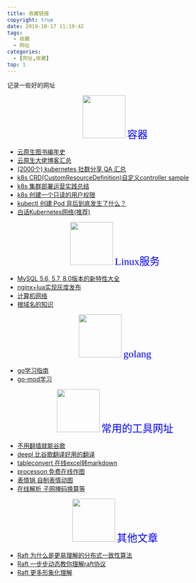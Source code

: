 ```yaml
---
title: 收藏链接
copyright: true
date: 2019-10-17 11:19:42
tags:
  - 收藏
  - 网址
categories:
  - [网址,收藏]
top: 1
---
```

记录一些好的网址
<!-- more -->
   
<center>
<img src="//zhangzw001.github.io/images/dockerniu.jpeg" width = "100" height = "100" style="border: 0"/>
<font color="blue" face="黑体" size=5> 容器 </font>
</center>

- [云原生图书编年史](https://jimmysong.io/cloud-native/memo/books/)
- [云原生大佬博客汇总](https://zhangzw001.github.io/2019/10/12/13-%E4%BA%91%E5%8E%9F%E7%94%9F%E5%8D%9A%E5%AE%A2%E6%B1%87%E6%80%BB/)
- [(2000个) kubernetes 社群分享 QA 汇总](https://muzi502.github.io/archives/kubernetes-QA.html)
- [k8s CRD(CustomResourceDefinition)自定义controller sample](https://github.com/kubernetes/sample-controller/blob/master/README.md)
- [k8s 集群部署运营实践总结](https://jeremy-xu.oschina.io/2019/11/kubernetes%E9%9B%86%E7%BE%A4%E9%83%A8%E7%BD%B2%E8%BF%90%E8%90%A5%E5%AE%9E%E8%B7%B5%E6%80%BB%E7%BB%93/)
- [k8s 创建一个只读的用户权限](http://www.huilog.com/?p=1173)
- [kubectl 创建 Pod 背后到底发生了什么？](https://fuckcloudnative.io/posts/what-happens-when-k8s/)
- [白话Kubernetes网络(推荐)](https://juejin.im/entry/599d33ad6fb9a0247804d430)



<center>
<img src="//zhangzw001.github.io/images/dockerniu.jpeg" width = "100" height = "100" style="border: 0"/>
<font color="blue" face="黑体" size=5> Linux服务 </font>
</center>

- [MySQL 5.6, 5.7, 8.0版本的新特性大全](https://www.linuxidc.com/Linux/2019-09/160664.htm)
- [nginx+lua实现灰度发布](https://i4t.com/4070.html)
- [计算机网络](https://github.com/CavsZhouyou/Front-End-Interview-Notebook/blob/master/%E8%AE%A1%E7%AE%97%E6%9C%BA%E7%BD%91%E7%BB%9C/%E8%AE%A1%E7%AE%97%E6%9C%BA%E7%BD%91%E7%BB%9C.md)
- [根域名的知识](http://www.ruanyifeng.com/blog/2018/05/root-domain.html)

<center>
<img src="//zhangzw001.github.io/images/dockerniu.jpeg" width = "100" height = "100" style="border: 0"/>
<font color="blue" face="黑体" size=5> golang </font>
</center>


- [go学习指南](https://www.zhihu.com/question/30461290)
- [go-mod学习](https://zhangguanzhang.github.io/2020/03/10/go-mod-base-use/)


<center>
<img src="//zhangzw001.github.io/images/dockerniu.jpeg" width = "100" height = "100" style="border: 0"/>
<font color="blue" face="黑体" size=5> 常用的工具网址 </font>
</center>

- [不用翻墙就能谷歌](https://google.fuckcloudnative.io/)
- [deepl 比谷歌翻译好用的翻译](https://www.deepl.com/translator)
- [tableconvert 在线excel转markdown](https://tableconvert.com/)
- [processon 免费在线作图](https://www.processon.com/;jsessionid=F837B3EA415204DD1285A90441329673.jvm1)
- [表情锅 自制表情动图](https://app.xuty.tk/static/app/index.html)
- [在线解析 子网掩码换算等](https://www.sojson.com/convert/subnetmask.html)



<center>
<img src="//zhangzw001.github.io/images/dockerniu.jpeg" width = "100" height = "100" style="border: 0"/>
<font color="blue" face="黑体" size=5> 其他文章 </font>
</center>

- [Raft 为什么是更易理解的分布式一致性算法](https://www.cnblogs.com/mindwind/p/5231986.html)
- [Raft 一步步动态教你理解raft协议](http://thesecretlivesofdata.com/raft/)
- [Raft 更多形象化理解](https://raft.github.io/)

